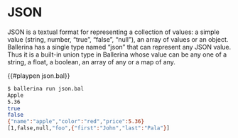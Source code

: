# JSON

JSON is a textual format for representing a collection of values: a simple value (string, number, “true”, “false”, “null”), an array of values or an object.
Ballerina has a single type named “json” that can represent any JSON value.
Thus it is a built-in union type in Ballerina whose value can be any one of a string, a float, a boolean, an array of any or a map of any.

{{#playpen json.bal}}

```bash
$ ballerina run json.bal
Apple
5.36
true
false
{"name":"apple","color":"red","price":5.36}
[1,false,null,"foo",{"first":"John","last":"Pala"}]
```